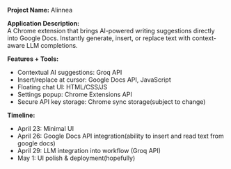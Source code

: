 **Project Name:** Alinnea

**Application Description:**  
A Chrome extension that brings AI-powered writing suggestions directly into Google Docs. Instantly generate, insert, or replace text with context-aware LLM completions.

**Features + Tools:**

- Contextual AI suggestions: Groq API
- Insert/replace at cursor: Google Docs API, JavaScript
- Floating chat UI: HTML/CSS/JS
- Settings popup: Chrome Extensions API
- Secure API key storage: Chrome sync storage(subject to change)

**Timeline:**

- April 23: Minimal UI
- April 26: Google Docs API integration(ability to insert and read text from google docs)
- April 29: LLM integration into workflow (Groq API)
- May 1: UI polish & deployment(hopefully)
